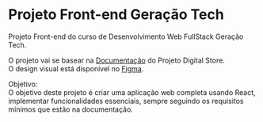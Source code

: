 # Projeto Front-end Geração Tech

Projeto Front-end do curso de Desenvolvimento Web FullStack Geração Tech.

O projeto vai se basear na [Documentação](https://github.com/digitalcollegebr/projeto-digital-store) do Projeto Digital Store. <br>
O design visual está disponível no [Figma](https://www.figma.com/design/cfb4F7ZXMFQmvmTn3PKI4z/DRIP-STORE---DIGITAL-COLLEGE?node-id=22-30).

Objetivo:<br>
O objetivo deste projeto é criar uma aplicação web completa usando React, implementar funcionalidades essenciais, sempre seguindo os requisitos mínimos que estão na documentação.